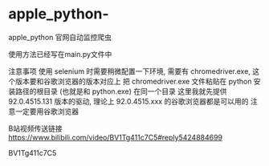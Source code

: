 # apple_python-
apple_python 官网自动监控爬虫


使用方法已经写在main.py文件中

注意事项
使用 selenium 时需要稍微配置一下环境, 需要有 chromedriver.exe,  这个版本要和谷歌浏览器的版本对应上
把 chromedriver.exe 文件粘贴在 python 安装路径的根目录 (也就是和 python.exe) 在同一个目录
这里我就先提供  92.0.4515.131 版本的驱动, 理论上  92.0.4515.xxx 的谷歌浏览器都是可以用的
注意一定要用谷歌浏览器


B站视频传送链接
https://www.bilibili.com/video/BV1Tg411c7C5#reply5424884699


BV1Tg411c7C5
